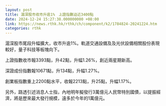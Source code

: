 ```yaml
---
layout: post
title: 滬深股市收市升逾1%　上證指數迫近3400點
date: 2024-12-24 15:27:38.000000000 +08:00
link: https://news.rthk.hk/rthk/ch/component/k2/1784824-20241224.htm
categories: rthk
---
```


滬深股市尾段升幅擴大，收市升逾1%。軌道交通設備及及光伏設備相關股份表現較好，量子科技等板塊向下。

上證指數收市報3393點，升42點，升幅1.26%，創近兩星期新高。

深證成份指數報10671點，升134點，升幅1.27%。

創業板指數重上2200點水平，收報2213點，升25點，升幅1.17%。

另外，路透引述消息人士指，內地明年擬發行3萬億元人民幣特別國債，以提振經濟，將是歷來最大發行規模，遠多於今年的1萬億元。
